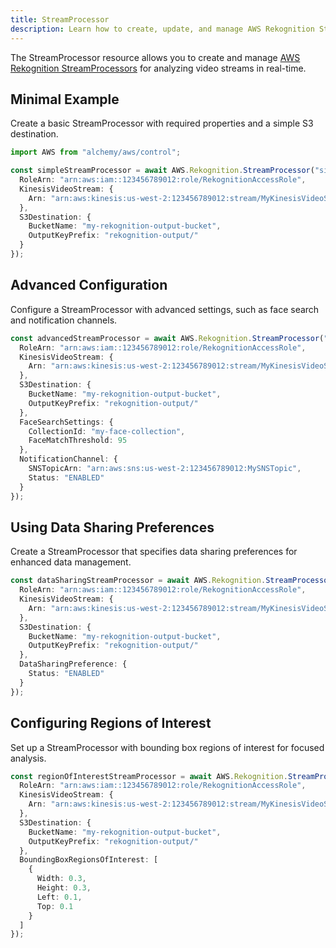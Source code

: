 ```yaml
---
title: StreamProcessor
description: Learn how to create, update, and manage AWS Rekognition StreamProcessors using Alchemy Cloud Control.
---
```


The StreamProcessor resource allows you to create and manage [AWS Rekognition StreamProcessors](https://docs.aws.amazon.com/rekognition/latest/userguide/) for analyzing video streams in real-time.

## Minimal Example

Create a basic StreamProcessor with required properties and a simple S3 destination.

```ts
import AWS from "alchemy/aws/control";

const simpleStreamProcessor = await AWS.Rekognition.StreamProcessor("simpleStreamProcessor", {
  RoleArn: "arn:aws:iam::123456789012:role/RekognitionAccessRole",
  KinesisVideoStream: {
    Arn: "arn:aws:kinesis:us-west-2:123456789012:stream/MyKinesisVideoStream"
  },
  S3Destination: {
    BucketName: "my-rekognition-output-bucket",
    OutputKeyPrefix: "rekognition-output/"
  }
});
```

## Advanced Configuration

Configure a StreamProcessor with advanced settings, such as face search and notification channels.

```ts
const advancedStreamProcessor = await AWS.Rekognition.StreamProcessor("advancedStreamProcessor", {
  RoleArn: "arn:aws:iam::123456789012:role/RekognitionAccessRole",
  KinesisVideoStream: {
    Arn: "arn:aws:kinesis:us-west-2:123456789012:stream/MyKinesisVideoStream"
  },
  S3Destination: {
    BucketName: "my-rekognition-output-bucket",
    OutputKeyPrefix: "rekognition-output/"
  },
  FaceSearchSettings: {
    CollectionId: "my-face-collection",
    FaceMatchThreshold: 95
  },
  NotificationChannel: {
    SNSTopicArn: "arn:aws:sns:us-west-2:123456789012:MySNSTopic",
    Status: "ENABLED"
  }
});
```

## Using Data Sharing Preferences

Create a StreamProcessor that specifies data sharing preferences for enhanced data management.

```ts
const dataSharingStreamProcessor = await AWS.Rekognition.StreamProcessor("dataSharingStreamProcessor", {
  RoleArn: "arn:aws:iam::123456789012:role/RekognitionAccessRole",
  KinesisVideoStream: {
    Arn: "arn:aws:kinesis:us-west-2:123456789012:stream/MyKinesisVideoStream"
  },
  S3Destination: {
    BucketName: "my-rekognition-output-bucket",
    OutputKeyPrefix: "rekognition-output/"
  },
  DataSharingPreference: {
    Status: "ENABLED"
  }
});
```

## Configuring Regions of Interest

Set up a StreamProcessor with bounding box regions of interest for focused analysis.

```ts
const regionOfInterestStreamProcessor = await AWS.Rekognition.StreamProcessor("regionOfInterestStreamProcessor", {
  RoleArn: "arn:aws:iam::123456789012:role/RekognitionAccessRole",
  KinesisVideoStream: {
    Arn: "arn:aws:kinesis:us-west-2:123456789012:stream/MyKinesisVideoStream"
  },
  S3Destination: {
    BucketName: "my-rekognition-output-bucket",
    OutputKeyPrefix: "rekognition-output/"
  },
  BoundingBoxRegionsOfInterest: [
    { 
      Width: 0.3, 
      Height: 0.3, 
      Left: 0.1, 
      Top: 0.1 
    }
  ]
});
```